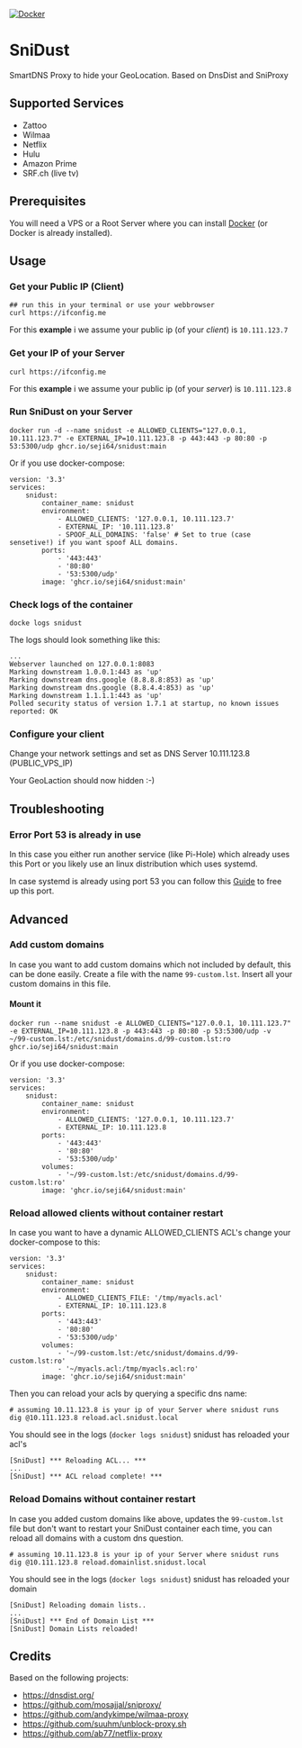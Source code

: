 [![Docker](https://github.com/Seji64/SniDust/actions/workflows/docker-publish.yml/badge.svg)](https://github.com/Seji64/SniDust/actions/workflows/docker-publish.yml)

# SniDust
SmartDNS Proxy to hide your GeoLocation. Based on DnsDist and SniProxy

## Supported Services

- Zattoo
- Wilmaa
- Netflix
- Hulu
- Amazon Prime
- SRF.ch (live tv)

## Prerequisites

You will need a VPS or a Root Server where you can install [Docker](https://www.docker.com/) (or Docker is already installed).

##  Usage

### Get your Public IP (Client)

```
## run this in your terminal or use your webbrowser
curl https://ifconfig.me
```
For this **example** i we assume your public ip (of your *client*) is `10.111.123.7`

### Get your IP of your Server

```
curl https://ifconfig.me
```
For this **example** i we assume your public ip (of your *server*) is `10.111.123.8`

### Run SniDust on your Server

```
docker run -d --name snidust -e ALLOWED_CLIENTS="127.0.0.1, 10.111.123.7" -e EXTERNAL_IP=10.111.123.8 -p 443:443 -p 80:80 -p 53:5300/udp ghcr.io/seji64/snidust:main
```

Or if you use docker-compose:

```
version: '3.3'
services:
    snidust:
        container_name: snidust
        environment:
            - ALLOWED_CLIENTS: '127.0.0.1, 10.111.123.7'
            - EXTERNAL_IP: '10.111.123.8'
            - SPOOF_ALL_DOMAINS: 'false' # Set to true (case sensetive!) if you want spoof ALL domains.
        ports:
            - '443:443'
            - '80:80'
            - '53:5300/udp'
        image: 'ghcr.io/seji64/snidust:main'
```

### Check logs of the container
```
docke logs snidust
```

The logs should look something like this:

```
...
Webserver launched on 127.0.0.1:8083
Marking downstream 1.0.0.1:443 as 'up'
Marking downstream dns.google (8.8.8.8:853) as 'up'
Marking downstream dns.google (8.8.4.4:853) as 'up'
Marking downstream 1.1.1.1:443 as 'up'
Polled security status of version 1.7.1 at startup, no known issues reported: OK
```

### Configure your client

Change your network settings and set as DNS Server 10.111.123.8 (PUBLIC_VPS_IP)

Your GeoLaction should now hidden :-)

## Troubleshooting

### Error Port 53 is already in use

In this case you either run another service (like Pi-Hole) which already uses this Port or you likely use an linux distribution which uses systemd.

In case systemd is already using port 53 you can follow this [Guide](https://www.linuxuprising.com/2020/07/ubuntu-how-to-free-up-port-53-used-by.html) to free up this port.

## Advanced

### Add custom domains

In case you want to add custom domains which not included by default, this can be done easily.
Create a file with the name `99-custom.lst`. Insert all your custom domains in this file.

#### Mount it

```
docker run --name snidust -e ALLOWED_CLIENTS="127.0.0.1, 10.111.123.7" -e EXTERNAL_IP=10.111.123.8 -p 443:443 -p 80:80 -p 53:5300/udp -v ~/99-custom.lst:/etc/snidust/domains.d/99-custom.lst:ro ghcr.io/seji64/snidust:main
```

Or if you use docker-compose:

```
version: '3.3'
services:
    snidust:
        container_name: snidust
        environment:
            - ALLOWED_CLIENTS: '127.0.0.1, 10.111.123.7'
            - EXTERNAL_IP: 10.111.123.8
        ports:
            - '443:443'
            - '80:80'
            - '53:5300/udp'
        volumes:
            - '~/99-custom.lst:/etc/snidust/domains.d/99-custom.lst:ro'
        image: 'ghcr.io/seji64/snidust:main'
```

### Reload allowed clients without container restart

In case you want to have a dynamic ALLOWED_CLIENTS ACL's change your docker-compose to this:

```
version: '3.3'
services:
    snidust:
        container_name: snidust
        environment:
            - ALLOWED_CLIENTS_FILE: '/tmp/myacls.acl'
            - EXTERNAL_IP: 10.111.123.8
        ports:
            - '443:443'
            - '80:80'
            - '53:5300/udp'
        volumes:
            - '~/99-custom.lst:/etc/snidust/domains.d/99-custom.lst:ro'
            - '~/myacls.acl:/tmp/myacls.acl:ro'
        image: 'ghcr.io/seji64/snidust:main'
```

Then you can reload your acls by querying a specific dns name:
```
# assuming 10.11.123.8 is your ip of your Server where snidust runs
dig @10.111.123.8 reload.acl.snidust.local
```

You should see in the logs (`docker logs snidust`) snidust has reloaded your acl's

```
[SniDust] *** Reloading ACL... ***
...
[SniDust] *** ACL reload complete! ***
```

### Reload Domains without container restart

In case you added custom domains like above, updates the `99-custom.lst` file but don't want to restart your SniDust container each time, you can reload all domains with a custom dns question.

```
# assuming 10.11.123.8 is your ip of your Server where snidust runs
dig @10.111.123.8 reload.domainlist.snidust.local
```

You should see in the logs (`docker logs snidust`) snidust has reloaded your domain

```
[SniDust] Reloading domain lists..
...
[SniDust] *** End of Domain List ***
[SniDust] Domain Lists reloaded!
```

## Credits
Based on the following projects:

- https://dnsdist.org/
- https://github.com/mosajjal/sniproxy/
- https://github.com/andykimpe/wilmaa-proxy
- https://github.com/suuhm/unblock-proxy.sh
- https://github.com/ab77/netflix-proxy
